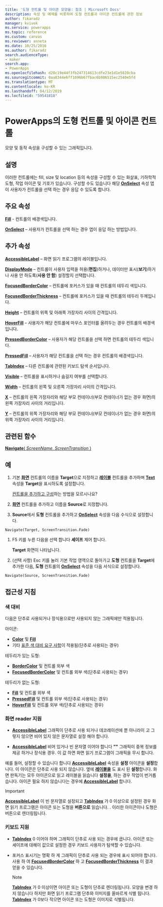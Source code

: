 ```yaml
---
title: '도형 컨트롤 및 아이콘 모양을: 참조 | Microsoft Docs'
description: 속성 및 예제를 비롯하여 도형 컨트롤과 아이콘 컨트롤에 관한 정보
author: fikaradz
manager: kvivek
ms.service: powerapps
ms.topic: reference
ms.custom: canvas
ms.reviewer: anneta
ms.date: 10/25/2016
ms.author: fikaradz
search.audienceType:
- maker
search.app:
- PowerApps
ms.openlocfilehash: d20c19e44f3fb247314613cdfe23e1d1e5820cba
ms.sourcegitcommit: 0aa8344e6ff1096b67fbac6b986515ec2540e5fd
ms.translationtype: MT
ms.contentlocale: ko-KR
ms.lasthandoff: 04/12/2019
ms.locfileid: "59541818"
---
```

# <a name="shape-controls-and-icon-controls-in-powerapps"></a>PowerApps의 도형 컨트롤 및 아이콘 컨트롤
모양 및 동작 속성을 구성할 수 있는 그래픽입니다.

## <a name="description"></a>설명
이러한 컨트롤에는 fill, size 및 location 등의 속성을 구성할 수 있는 화살표, 기하학적 도형, 작업 아이콘 및 기호가 있습니다. 구성할 수도 있습니다 해당 **[OnSelect](properties-core.md)** 속성 앱이 사용자가 컨트롤을 선택 하는 경우 응답 수 있도록 합니다.

## <a name="key-properties"></a>주요 속성
**[Fill](properties-color-border.md)** - 컨트롤의 배경색입니다.

**[OnSelect](properties-core.md)**  – 사용자가 컨트롤을 선택 하는 경우 앱이 응답 하는 방법입니다.

## <a name="additional-properties"></a>추가 속성
**[AccessibleLabel](properties-accessibility.md)** – 화면 읽기 프로그램의 레이블입니다.

**[DisplayMode](properties-core.md)** – 컨트롤이 사용자 입력을 허용(**편집**)하거나, 데이터만 표시(**보기**)하거나 사용 안 하도록(**사용 안 함**) 설정할지 선택합니다.

**[FocusedBorderColor](properties-color-border.md)** – 컨트롤에 포커스가 있을 때 컨트롤의 테두리 색입니다.

**[FocusedBorderThickness](properties-color-border.md)** – 컨트롤에 포커스가 있을 때 컨트롤의 테두리 두께입니다.

**[Height](properties-size-location.md)** – 컨트롤의 위쪽 및 아래쪽 가장자리 사이의 간격입니다.

**[HoverFill](properties-color-border.md)** – 사용자가 해당 컨트롤에 마우스 포인터를 올려두는 경우 컨트롤의 배경색입니다.

**[PressedBorderColor](properties-color-border.md)**  – 사용자가 해당 컨트롤을 선택 하면 컨트롤의 테두리 색입니다.

**[PressedFill](properties-color-border.md)**  – 사용자가 해당 컨트롤을 선택 하는 경우 컨트롤의 배경색입니다.

**[TabIndex](properties-accessibility.md)** – 다른 컨트롤에 관련된 키보드 탐색 순서입니다.

**[Visible](properties-core.md)** – 컨트롤을 표시하거나 숨길지 여부를 선택합니다.

**[Width](properties-size-location.md)** – 컨트롤의 왼쪽 및 오른쪽 가장자리 사이의 간격입니다.

**[X](properties-size-location.md)** – 컨트롤의 왼쪽 가장자리와 해당 부모 컨테이너(부모 컨테이너가 없는 경우 화면)의 왼쪽 가장자리 사이의 거리입니다.

**[Y](properties-size-location.md)** – 컨트롤의 위쪽 가장자리와 해당 부모 컨테이너(부모 컨테이너가 없는 경우 화면)의 위쪽 가장자리 사이의 거리입니다.

## <a name="related-functions"></a>관련된 함수

[**Navigate**( *ScreenName*, *ScreenTransition* )](../functions/function-navigate.md)

## <a name="example"></a>예

1. 기본 **[화면](control-screen.md)** 컨트롤의 이름을 **Target**으로 지정하고 **[레이블](control-text-box.md)** 컨트롤을 추가하며 **[Text](properties-core.md)** 속성을 **Target**을 표시하도록 설정합니다.

    [컨트롤을 추가하고 구성](../add-configure-controls.md)하는 방법을 모르시나요?

1. **[화면](control-screen.md)** 컨트롤을 추가하고 이름을 **Source**로 지정합니다.

1. **Source**에서 **도형** 컨트롤을 추가하고 **[OnSelect](properties-core.md)** 속성을 다음 수식으로 설정합니다.

  `Navigate(Target, ScreenTransition.Fade)`
  
1. F5 키를 누른 다음을 선택 합니다 **셰이프** 제어 합니다.

    **Target** 화면이 나타납니다.

1. (선택 사항) Esc 키를 눌러 기본 작업 영역으로 돌아가고 **도형** 컨트롤을 **Target**에 추가한 다음, **도형** 컨트롤의 **[OnSelect](properties-core.md)** 속성을 다음 서식으로 설정합니다.

  `Navigate(Source, ScreenTransition.Fade)`

## <a name="accessibility-guidelines"></a>접근성 지침

### <a name="color-contrast"></a>색 대비

다음은 단추로 사용되거나 장식용으로만 사용되지 않는 그래픽에만 적용됩니다.

아이콘:
- **[Color](properties-color-border.md)** 및 **[Fill](properties-color-border.md)**
- 기타 [표준 색 대비 요구 사항](../accessible-apps-color.md)이 적용됨(단추로 사용되는 경우)

테두리가 있는 도형:
- **[BorderColor](properties-color-border.md)** 및 컨트롤 외부 색
- **[FocusedBorderColor](properties-color-border.md)** 및 컨트롤 외부 색(단추로 사용되는 경우)

테두리가 없는 도형:
- **[Fill](properties-color-border.md)** 및 컨트롤 외부 색
- **[PressedFill](properties-color-border.md)** 및 컨트롤 외부 색(단추로 사용되는 경우)
- **[HoverFill](properties-color-border.md)** 및 컨트롤 외부 색(단추로 사용되는 경우)

### <a name="screen-reader-support"></a>화면 reader 지원
- **[AccessibleLabel](properties-accessibility.md)**  그래픽이 단추로 사용 되거나 데코레이션에 뿐 아니라이 고 그렇지 않으면 비어 있지 않은 문자열로 설정 해야 합니다.

- **[AccessibleLabel](properties-accessibility.md)**  비어 있거나 빈 문자열 이어야 합니다 **""** 그래픽이 중복 정보를 제공 하거나 장식용 경우. 이 값 하면 화면 읽기 프로그램이 그래픽을 무시 합니다.

예를 들어, 설정할 수 있습니다 합니다 **[AccessibleLabel](properties-accessibility.md)** 속성을 **설정** 아이콘을 **설정**합니다. 이 아이콘은 단추로 사용 되지 않습니다. 옆에 **[레이블을](control-text-box.md)** 도 표시 된 **설정**합니다. 화면 판독기는 모두 아이콘으로 읽고 레이블을 읽습니다 **설정을**, 하는 경우 작업이 번거롭습니다. 아이콘 필요 하지 않습니다는 경우에  **[AccessibleLabel](properties-accessibility.md)** 합니다.

> [!IMPORTANT]
> **[AccessibleLabel](properties-accessibility.md)** 이 빈 문자열로 설정되고 **[TabIndex](properties-accessibility.md)** 가 0 이상으로 설정된 경우 화면 읽기 프로그램은 아이콘 또는 도형을 **버튼으로** 읽습니다. . 이러한 아이콘이나 도형은 버튼으로 렌더링됩니다. 

### <a name="keyboard-support"></a>키보드 지원
- **[TabIndex](properties-accessibility.md)**  0 이어야 하며 그래픽이 단추로 사용 되는 경우에 큽니다. 아이콘 또는 셰이프에 대해이 값으로 설정한 경우 키보드 사용자가 탐색할 수 있습니다.

- 포커스 표시기는 명확 하 게 그래픽이 단추로 사용 되는 경우에 표시 되어야 합니다. 사용 하 여 **[FocusedBorderColor](properties-color-border.md)** 하 고 **[FocusedBorderThickness](properties-color-border.md)** 이 결과 얻을 수 있습니다.

    > [!NOTE]
    > **[TabIndex](properties-accessibility.md)** 가 0 이상이면 아이콘 또는 도형이 단추로 렌더링됩니다. 모양을 변경 하지 않습니다 하지만 화면 읽기 프로그램 단추와 이미지를 올바르게 식별 됩니다. **[TabIndex](properties-accessibility.md)** 가 0보다 작으면 아이콘 또는 도형은 이미지로 식별됩니다.
